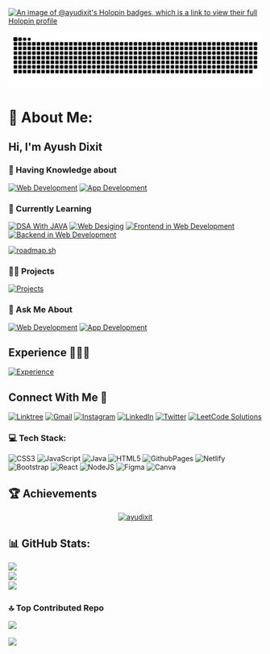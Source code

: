 [![An image of @ayudixit's Holopin badges, which is a link to view their full Holopin profile](https://holopin.me/ayudixit)]((https://www.holopin.io/@ayudixit))<br>

<picture>
  <source
    media="(prefers-color-scheme: dark)"
    srcset="https://raw.githubusercontent.com/platane/snk/output/github-contribution-grid-snake-dark.svg"
  />
  <source
    media="(prefers-color-scheme: light)"
    srcset="https://raw.githubusercontent.com/platane/snk/output/github-contribution-grid-snake.svg"
  />
  <img
    alt="github contribution grid snake animation"
    src="https://raw.githubusercontent.com/platane/snk/output/github-contribution-grid-snake.svg"
  />
</picture>

# 💫 About Me:
## Hi, I'm Ayush Dixit 

### 🌱 Having Knowledge about
[![Web Development](https://img.shields.io/badge/Web%20Development-0078D4?style=plastic)](your_link_here)
[![App Development](https://img.shields.io/badge/App%20Development-800080?style=plastic)](your_link_here)


### 🌱 Currently Learning
[![DSA With JAVA](https://img.shields.io/badge/DSA%20With%20JAVA-%23ED8B00.svg?style=plastic&logo=java&logoColor=white)](your_link_here)
[![Web Desiging](https://img.shields.io/badge/Kotlin%20Android%20Development-%230095D5.svg?style=plastic&logo=kotlin&logoColor=white)](your_link_here)
[![Frontend in Web Development](https://img.shields.io/badge/Backend%20in%20Web%20Development-%2343853D.svg?style=plastic&logo=node.js&logoColor=white)](your_link_here)
[![Backend in Web Development](https://img.shields.io/badge/Backend%20in%20Web%20Development-%2343853D.svg?style=plastic&logo=node.js&logoColor=white)](your_link_here)

<p> <a img align="center" href="https://roadmap.sh"><img src="https://roadmap.sh/card/wide/66d081c9553501e3c3f279b3?variant=dark" alt="roadmap.sh"/></a></p>

### 👨‍💻 Projects
[![Projects](https://img.shields.io/badge/View_My_GitHub_Profile-ayudixit-black?style=plastic&logo=github)](https://github.com/ayudixit)

### 💬 Ask Me About
[![Web Development](https://img.shields.io/badge/Web%20Development-0078D4?style=plastic)](your_link_here)
[![App Development](https://img.shields.io/badge/App%20Development-FF6F61?style=plastic)](your_link_here)

## Experience 👨🏻‍🎓
[![Experience](https://img.shields.io/badge/Experience-My_Portfolio-blueviolet?style=plastic&logo=portfolio)](https://ankitportfolio07.netlify.app/)


## Connect With Me 🔗
[![Linktree](https://img.shields.io/badge/Linktree-%23000000.svg?style=plastic&logo=linktree&logoColor=white)](https://linktr.ee/Ayu.dixit)
[![Gmail](https://img.shields.io/badge/Contact%20Me-blue?style=for-the-badge&logo=gmail)](mailto:ayushrkl123@gmail.com)
[![Instagram](https://img.shields.io/badge/Instagram-%23E4405F.svg?logo=Instagram&logoColor=white)](https://www.instagram.com/ayu.dixit)
[![LinkedIn](https://img.shields.io/badge/LinkedIn-%230077B5.svg?logo=linkedin&logoColor=white)](https://www.linkedin.com/in/ayushdixit21/)
[![Twitter](https://img.shields.io/badge/Twitter-%231DA1F2.svg?logo=Twitter&logoColor=white)](https://x.com/og_ayu)
[![LeetCode Solutions](https://img.shields.io/badge/LeetCode-100+-brightgreen.svg?style=plastic&logo=leetcode)](#)

### 💻 Tech Stack:
![CSS3](https://img.shields.io/badge/css3-%231572B6.svg?style=plastic&logo=css3&logoColor=white)
![JavaScript](https://img.shields.io/badge/javascript-%23323330.svg?style=plastic&logo=javascript&logoColor=%23F7DF1E)
![Java](https://img.shields.io/badge/java-%23ED8B00.svg?style=plastic&logo=openjdk&logoColor=white)
![HTML5](https://img.shields.io/badge/html5-%23E34F26.svg?style=plastic&logo=html5&logoColor=white)
![GithubPages](https://img.shields.io/badge/github%20pages-121013?style=plastic&logo=github&logoColor=white)
![Netlify](https://img.shields.io/badge/netlify-%23000000.svg?style=plastic&logo=netlify&logoColor=#00C7B7)
![Bootstrap](https://img.shields.io/badge/bootstrap-%238511FA.svg?style=plastic&logo=bootstrap&logoColor=white)
![React](https://img.shields.io/badge/react-%2320232a.svg?style=plastic&logo=react&logoColor=%2361DAFB)
![NodeJS](https://img.shields.io/badge/node.js-6DA55F?style=plastic&logo=node.js&logoColor=white)
![Figma](https://img.shields.io/badge/figma-%23F24E1E.svg?style=plastic&logo=figma&logoColor=white)
![Canva](https://img.shields.io/badge/Canva-%2300C4CC.svg?style=plastic&logo=Canva&logoColor=white)


## 🏆 Achievements
<p align="center"> <a href="https://github.com/ryo-ma/github-profile-trophy"><img src="https://github-profile-trophy.vercel.app/?username=ayudixit" alt="ayudixit" /></a> </p>

## 📊 GitHub Stats:
![](https://github-readme-stats.vercel.app/api?username=ayudixit&theme=radical&hide_border=false&include_all_commits=true&count_private=true)<br/>
![](https://github-readme-streak-stats.herokuapp.com/?user=ayudixit&theme=radical&hide_border=false)<br/>
![](https://github-readme-stats.vercel.app/api/top-langs/?username=ayudixit&theme=radical&hide_border=false&include_all_commits=true&count_private=true&layout=compact)

### 🔝 Top Contributed Repo
![](https://github-contributor-stats.vercel.app/api?username=ayudixit&limit=5&theme=dark&combine_all_yearly_contributions=true)

[![](https://visitcount.itsvg.in/api?id=ayudixit&label=Profile%20Views&color=6&icon=5&pretty=false)](https://visitcount.itsvg.in)

